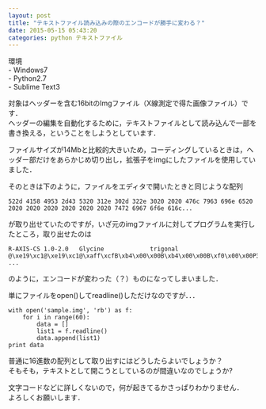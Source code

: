 ```yaml
---
layout: post
title: "テキストファイル読み込みの際のエンコードが勝手に変わる？"
date: 2015-05-15 05:43:20
categories: python テキストファイル
---
```

<p>環境<br>
- Windows7<br>
- Python2.7<br>
- Sublime Text3</p>

<p>対象はヘッダーを含む16bitのImgファイル（X線測定で得た画像ファイル）です．<br>
ヘッダーの編集を自動化するために，テキストファイルとして読み込んで一部を書き換える，ということをしようとしています．</p>

<p>ファイルサイズが14Mbと比較的大きいため，コーディングしているときは，ヘッダー部だけをあらかじめ切り出し，拡張子をimgにしたファイルを使用していました．</p>

<p>そのときは下のように，ファイルをエディタで開いたときと同じような配列</p>

<pre><code>522d 4158 4953 2d43 5320 312e 302d 322e 3020 2020 476c 7963 696e 6520 2020 2020 2020 2020 2020 2020 7472 6967 6f6e 616c...
</code></pre>

<p>が取り出せていたのですが，いざ元のimgファイルに対してプログラムを実行したところ，取り出せたのは</p>

<pre><code>R-AXIS-CS 1.0-2.0   Glycine             trigonal    @\xe19\xc1@\xe19\xc1@\xaff\xcfB\xb4\x00\x00B\xb4\x00\x00B\xf0\x00\x00P31\x00m       ...
</code></pre>

<p>のように，エンコードが変わった（？）ものになってしまいました．</p>

<p>単にファイルをopen()してreadline()しただけなのですが．．．</p>

<pre><code>with open('sample.img', 'rb') as f:
    for i in range(60):
        data = []
        list1 = f.readline()
        data.append(list1)
print data
</code></pre>

<p>普通に16進数の配列として取り出すにはどうしたらよいでしょうか？<br>
そもそも，テキストとして開こうとしているのが間違いなのでしょうか?</p>

<p>文字コードなどに詳しくないので，何が起きてるかさっぱりわかりません．<br>
よろしくお願いします．</p>

